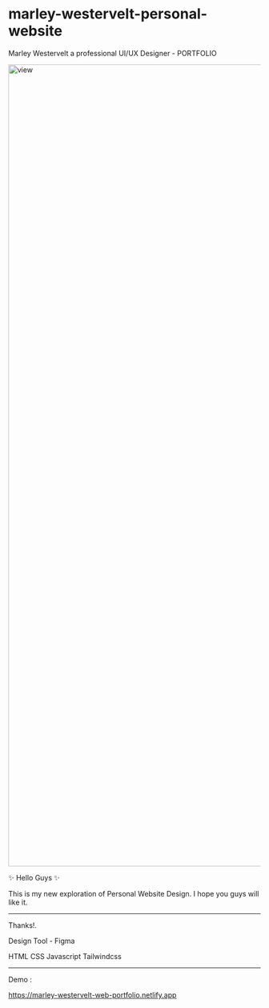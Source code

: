# marley-westervelt-personal-website
Marley Westervelt a professional UI/UX Designer - PORTFOLIO


<img width="1600" alt="view" src="https://user-images.githubusercontent.com/73063960/211522931-07ef3cee-ba8c-4072-95b1-6472622364a8.png">


✨ Hello Guys ✨

This is my new exploration of Personal Website Design. I hope you guys will like it.

-- -- -- -- -- -- -- -- -- -- -- -- -- -- -- -- -- -- -- -- -- -- -- -- -- -- -- -- --

Thanks!.

Design Tool - Figma

HTML
CSS
Javascript
Tailwindcss

-- -- -- -- -- -- -- -- -- -- -- -- -- -- -- -- -- -- -- -- -- -- -- -- -- -- -- -- --

Demo :

https://marley-westervelt-web-portfolio.netlify.app

